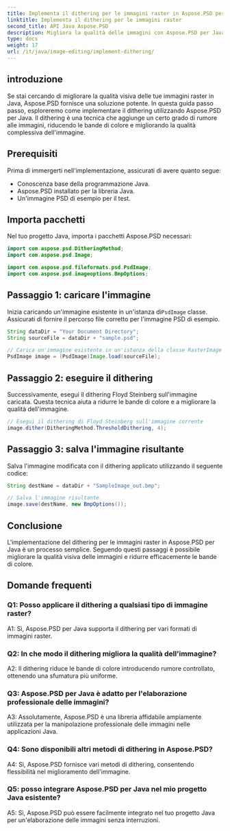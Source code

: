 ```yaml
---
title: Implementa il dithering per le immagini raster in Aspose.PSD per Java
linktitle: Implementa il dithering per le immagini raster
second_title: API Java Aspose.PSD
description: Migliora la qualità delle immagini con Aspose.PSD per Java. Segui la nostra guida passo passo per implementare il dithering ed eliminare le bande di colore.
type: docs
weight: 17
url: /it/java/image-editing/implement-dithering/
---
```

## introduzione

Se stai cercando di migliorare la qualità visiva delle tue immagini raster in Java, Aspose.PSD fornisce una soluzione potente. In questa guida passo passo, esploreremo come implementare il dithering utilizzando Aspose.PSD per Java. Il dithering è una tecnica che aggiunge un certo grado di rumore alle immagini, riducendo le bande di colore e migliorando la qualità complessiva dell'immagine.

## Prerequisiti

Prima di immergerti nell'implementazione, assicurati di avere quanto segue:

- Conoscenza base della programmazione Java.
- Aspose.PSD installato per la libreria Java.
- Un'immagine PSD di esempio per il test.

## Importa pacchetti

Nel tuo progetto Java, importa i pacchetti Aspose.PSD necessari:

```java
import com.aspose.psd.DitheringMethod;
import com.aspose.psd.Image;

import com.aspose.psd.fileformats.psd.PsdImage;
import com.aspose.psd.imageoptions.BmpOptions;
```

## Passaggio 1: caricare l'immagine

 Inizia caricando un'immagine esistente in un'istanza di`PsdImage` classe. Assicurati di fornire il percorso file corretto per l'immagine PSD di esempio.

```java
String dataDir = "Your Document Directory";
String sourceFile = dataDir + "sample.psd";

// Carica un'immagine esistente in un'istanza della classe RasterImage
PsdImage image = (PsdImage)Image.load(sourceFile);
```

## Passaggio 2: eseguire il dithering

Successivamente, esegui il dithering Floyd Steinberg sull'immagine caricata. Questa tecnica aiuta a ridurre le bande di colore e a migliorare la qualità dell'immagine.

```java
// Esegui il dithering di Floyd Steinberg sull'immagine corrente
image.dither(DitheringMethod.ThresholdDithering, 4);
```

## Passaggio 3: salva l'immagine risultante

Salva l'immagine modificata con il dithering applicato utilizzando il seguente codice:

```java
String destName = dataDir + "SampleImage_out.bmp";

// Salva l'immagine risultante
image.save(destName, new BmpOptions());
```

## Conclusione

L'implementazione del dithering per le immagini raster in Aspose.PSD per Java è un processo semplice. Seguendo questi passaggi è possibile migliorare la qualità visiva delle immagini e ridurre efficacemente le bande di colore.

## Domande frequenti

### Q1: Posso applicare il dithering a qualsiasi tipo di immagine raster?

A1: Sì, Aspose.PSD per Java supporta il dithering per vari formati di immagini raster.

### Q2: In che modo il dithering migliora la qualità dell'immagine?

A2: Il dithering riduce le bande di colore introducendo rumore controllato, ottenendo una sfumatura più uniforme.

### Q3: Aspose.PSD per Java è adatto per l'elaborazione professionale delle immagini?

A3: Assolutamente, Aspose.PSD è una libreria affidabile ampiamente utilizzata per la manipolazione professionale delle immagini nelle applicazioni Java.

### Q4: Sono disponibili altri metodi di dithering in Aspose.PSD?

A4: Sì, Aspose.PSD fornisce vari metodi di dithering, consentendo flessibilità nel miglioramento dell'immagine.

### Q5: posso integrare Aspose.PSD per Java nel mio progetto Java esistente?

A5: Sì, Aspose.PSD può essere facilmente integrato nel tuo progetto Java per un'elaborazione delle immagini senza interruzioni.